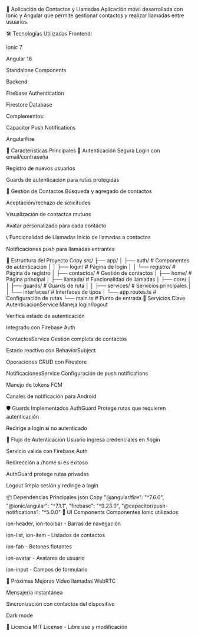 📱 Aplicación de Contactos y Llamadas
Aplicación móvil desarrollada con Ionic y Angular que permite gestionar contactos y realizar llamadas entre usuarios.

🛠 Tecnologías Utilizadas
Frontend:

Ionic 7

Angular 16

Standalone Components

Backend:

Firebase Authentication

Firestore Database

Complementos:

Capacitor Push Notifications

AngularFire

🌟 Características Principales
🔐 Autenticación Segura
Login con email/contraseña

Registro de nuevos usuarios

Guards de autenticación para rutas protegidas

👥 Gestión de Contactos
Búsqueda y agregado de contactos

Aceptación/rechazo de solicitudes

Visualización de contactos mutuos

Avatar personalizado para cada contacto

📞 Funcionalidad de Llamadas
Inicio de llamadas a contactos

Notificaciones push para llamadas entrantes

🚀 Estructura del Proyecto
Copy
src/
├── app/
│   ├── auth/               # Componentes de autenticación
│   │   ├── login/          # Página de login
│   │   └── registro/       # Página de registro
│   ├── contactos/          # Gestión de contactos
│   ├── home/               # Página principal
│   ├── llamada/            # Funcionalidad de llamadas
│   ├── core/
│   │   ├── guards/         # Guards de ruta
│   │   ├── services/       # Servicios principales
│   │   └── interfaces/     # Interfaces de tipos
│   └── app.routes.ts       # Configuración de rutas
└── main.ts                 # Punto de entrada
🔧 Servicios Clave
AutenticacionService
Maneja login/logout

Verifica estado de autenticación

Integrado con Firebase Auth

ContactosService
Gestión completa de contactos

Estado reactivo con BehaviorSubject

Operaciones CRUD con Firestore

NotificacionesService
Configuración de push notifications

Manejo de tokens FCM

Canales de notificación para Android

🛡 Guards Implementados
AuthGuard
Protege rutas que requieren autenticación

Redirige a login si no autenticado

🔄 Flujo de Autenticación
Usuario ingresa credenciales en /login

Servicio valida con Firebase Auth

Redirección a /home si es exitoso

AuthGuard protege rutas privadas

Logout limpia sesión y redirige a login

📦 Dependencias Principales
json
Copy
"@angular/fire": "^7.6.0",
"@ionic/angular": "^7.1.1",
"firebase": "^9.23.0",
"@capacitor/push-notifications": "^5.0.0"
🎨 UI Components
Componentes Ionic utilizados:

ion-header, ion-toolbar - Barras de navegación

ion-list, ion-item - Listados de contactos

ion-fab - Botones flotantes

ion-avatar - Avatares de usuario

ion-input - Campos de formulario

🚧 Próximas Mejoras
Video llamadas WebRTC

Mensajería instantánea

Sincronización con contactos del dispositivo

Dark mode

📄 Licencia
MIT License - Libre uso y modificación
